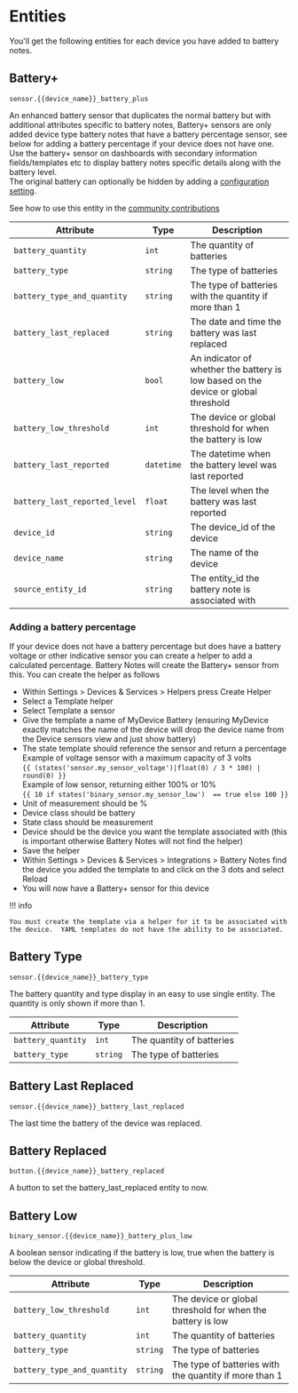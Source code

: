 # Entities

You'll get the following entities for each device you have added to battery notes.

## Battery+
`sensor.{{device_name}}_battery_plus`

An enhanced battery sensor that duplicates the normal battery but with additional attributes specific to battery notes, Battery+ sensors are only added device type battery notes that have a battery percentage sensor, see below for adding a battery percentage if your device does not have one.  
Use the battery+ sensor on dashboards with secondary information fields/templates etc to display battery notes specific details along with the battery level.  
The original battery can optionally be hidden by adding a [configuration setting](./configuration.md).

See how to use this entity in the [community contributions](./community.md)

| Attribute | Type | Description |
|-----------|------|-------------|
| `battery_quantity` | `int` | The quantity of batteries |
| `battery_type` | `string` | The type of batteries |
| `battery_type_and_quantity` | `string` | The type of batteries with the quantity if more than 1 |
| `battery_last_replaced` | `string` | The date and time the battery was last replaced |
| `battery_low` | `bool` | An indicator of whether the battery is low based on the device or global threshold |
| `battery_low_threshold` | `int` | The device or global threshold for when the battery is low |
| `battery_last_reported` | `datetime` | The datetime when the battery level was last reported |
| `battery_last_reported_level` | `float` | The level when the battery was last reported |
| `device_id` | `string` | The device_id of the device |
| `device_name` | `string` | The name of the device |
| `source_entity_id` | `string` | The entity_id the battery note is associated with |

### Adding a battery percentage
If your device does not have a battery percentage but does have a battery voltage or other indicative sensor you can create a helper to add a calculated percentage. Battery Notes will create the Battery+ sensor from this. You can create the helper as follows   

- Within Settings > Devices & Services > Helpers press Create Helper
- Select a Template helper
- Select Template a sensor
- Give the template a name of MyDevice Battery (ensuring MyDevice exactly matches the name of the device will drop the device name from the Device sensors view and just show battery)
- The state template should reference the sensor and return a percentage  
Example of voltage sensor with a maximum capacity of 3 volts   
```{{ (states('sensor.my_sensor_voltage')|float(0) / 3 * 100) | round(0) }}```  
Example of low sensor, returning either 100% or 10%  
```{{ 10 if states('binary_sensor.my_sensor_low')  == true else 100 }}```  
- Unit of measurement should be %
- Device class should be battery
- State class should be measurement
- Device should be the device you want the template associated with (this is important otherwise Battery Notes will not find the helper)
- Save the helper 
- Within Settings > Devices & Services > Integrations > Battery Notes find the device you added the template to and click on the 3 dots and select Reload
- You will now have a Battery+ sensor for this device

!!! info

    You must create the template via a helper for it to be associated with the device.  YAML templates do not have the ability to be associated.


## Battery Type
`sensor.{{device_name}}_battery_type`

The battery quantity and type display in an easy to use single entity.  The quantity is only shown if more than 1.

| Attribute | Type | Description |
|-----------|------|-------------|
| `battery_quantity` | `int` | The quantity of batteries |
| `battery_type` | `string` | The type of batteries |

## Battery Last Replaced
`sensor.{{device_name}}_battery_last_replaced`

The last time the battery of the device was replaced.

## Battery Replaced
`button.{{device_name}}_battery_replaced`

A button to set the battery_last_replaced entity to now.

## Battery Low
`binary_sensor.{{device_name}}_battery_plus_low`

A boolean sensor indicating if the battery is low, true when the battery is below the device or global threshold.

| Attribute | Type | Description |
|-----------|------|-------------|
| `battery_low_threshold` | `int` | The device or global threshold for when the battery is low |
| `battery_quantity` | `int` | The quantity of batteries |
| `battery_type` | `string` | The type of batteries |
| `battery_type_and_quantity` | `string` | The type of batteries with the quantity if more than 1 |
